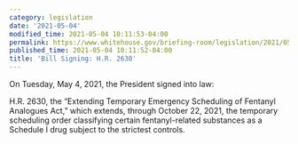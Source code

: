 ```yaml
---
category: legislation
date: '2021-05-04'
modified_time: 2021-05-04 10:11:53-04:00
permalink: https://www.whitehouse.gov/briefing-room/legislation/2021/05/04/bill-signing-h-r-2630/
published_time: 2021-05-04 10:11:52-04:00
title: 'Bill Signing: H.R. 2630'
---
```

 
On Tuesday, May 4, 2021, the President signed into law:  
  
H.R. 2630, the “Extending Temporary Emergency Scheduling of Fentanyl
Analogues Act,” which extends, through October 22, 2021, the temporary
scheduling order classifying certain fentanyl-related substances as a
Schedule I drug subject to the strictest controls.
